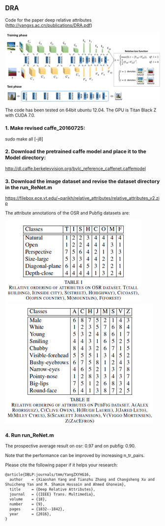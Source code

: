 ## DRA
Code for the paper deep relative attributes (http://yangxs.ac.cn/publications/DRA.pdf)

![](DRA.png)

The code has been tested on 64bit ubuntu 12.04. The GPU is Titan Black Z with CUDA 7.0.

### 1. Make revised caffe_20160725:

sudo make all [-j8]

### 2. Download the pretrained caffe model and place it to the Model directory:

http://dl.caffe.berkeleyvision.org/bvlc_reference_caffenet.caffemodel

### 3. Download the image dataset and revise the dataset directory in the run_ReNet.m

https://filebox.ece.vt.edu/~parikh/relative_attributes/relative_attributes_v2.zip

The attribute annotations of the OSR and Pubfig datasets are:

![](osr.png) ![](pubfig.png)

### 4. Run run_ReNet.m

The prospective average result on osr: 0.97 and on pubfig: 0.90.

Note that the performance can be improved by increasing n_tr_pairs.

Please cite the following paper if it helps your research:

    @article{DBLP:journals/tmm/YangZXYHG16,
      author    = {Xiaoshan Yang and Tianzhu Zhang and Changsheng Xu and Shuicheng Yan and M. Shamim Hossain and Ahmed Ghoneim},
      title     = {Deep Relative Attributes},
      journal   = {{IEEE} Trans. Multimedia},
      volume    = {18},
      number    = {9},
      pages     = {1832--1842},
      year      = {2016},
    }
